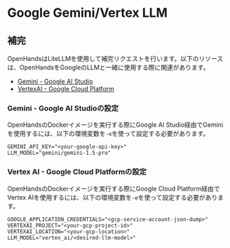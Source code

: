 # Google Gemini/Vertex LLM

## 補完

OpenHandsはLiteLLMを使用して補完リクエストを行います。以下のリソースは、OpenHandsをGoogleのLLMと一緒に使用する際に関連があります。

- [Gemini - Google AI Studio](https://docs.litellm.ai/docs/providers/gemini)
- [VertexAI - Google Cloud Platform](https://docs.litellm.ai/docs/providers/vertex)

### Gemini - Google AI Studioの設定

OpenHandsのDockerイメージを実行する際にGoogle AI Studio経由でGeminiを使用するには、以下の環境変数を`-e`を使って設定する必要があります。

```
GEMINI_API_KEY="<your-google-api-key>"
LLM_MODEL="gemini/gemini-1.5-pro"
```

### Vertex AI - Google Cloud Platformの設定

OpenHandsのDockerイメージを実行する際にGoogle Cloud Platform経由でVertex AIを使用するには、以下の環境変数を`-e`を使って設定する必要があります。

```
GOOGLE_APPLICATION_CREDENTIALS="<gcp-service-account-json-dump>"
VERTEXAI_PROJECT="<your-gcp-project-id>"
VERTEXAI_LOCATION="<your-gcp-location>"
LLM_MODEL="vertex_ai/<desired-llm-model>"
```